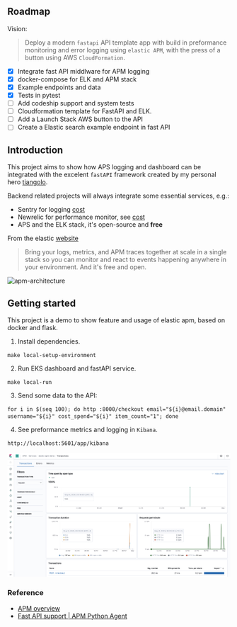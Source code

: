 ## Roadmap
Vision:
> Deploy a modern `fastapi` API template app with build in preformance monitoring and error logging using `elastic APM`, with the press of a button using AWS `CloudFormation`. 

- [x] Integrate fast API middlware for APM logging
- [x] docker-compose for ELK and APM stack
- [x] Example endpoints and data
- [x] Tests in pytest
- [ ] Add codeship support and system tests
- [ ] Cloudformation template for FastAPI and ELK. 
- [ ] Add a Launch Stack AWS button to the API
- [ ] Create a Elastic search example endpoint in fast API 

## Introduction

This project aims to show how APS logging and dashboard can be integrated with the excelent `fastAPI` framework created by my personal hero [tiangolo](https://github.com/tiangolo). 

Backend related projects will always integrate some essential services, e.g.:

- Sentry for logging [cost](https://sentry.io/pricing)
- Newrelic for performance monitor, see [cost](https://newrelic.com/application-monitoring/pricing)
- APS and the ELK stack, it's open-source and **free**

From the elastic [website](https://www.elastic.co/observability)
> Bring your logs, metrics, and APM traces together at scale in a single stack so you can monitor and react to events happening anywhere in your environment. And it's free and open.

![apm-architecture](https://www.elastic.co/guide/en/apm/get-started/current/images/apm-architecture-cloud.png)

## Getting started

This project is a demo to show feature and usage of elastic apm, based on docker and flask.

1. Install dependencies. 
```
make local-setup-environment
```

2. Run EKS dashboard and fastAPI service. 
```
make local-run
```

3. Send some data to the API:
```
for i in $(seq 100); do http :8000/checkout email="${i}@email.domain" username="${i}" cost_spend="${i}" item_count="1"; done
```

4. See preformance metrics and logging in `Kibana`. 
```
http://localhost:5601/app/kibana
```

![](screenshots/transaction.png)

### Reference
- [APM overview](https://www.elastic.co/guide/en/apm/get-started/7.6/index.html)
- [Fast API support | APM Python Agent](https://www.elastic.co/guide/en/apm/agent/python/master/starlette-support.html)
